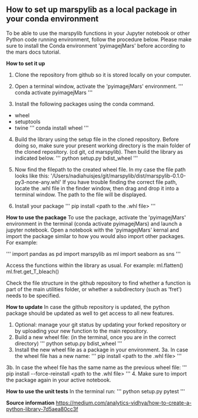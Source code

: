 ## How to set up marspylib as a local package in your conda environment

To be able to use the marspylib functions in your Jupyter notebook or other Python code running environment, follow the procedure below.
Please make sure to install the Conda environment 'pyimagejMars' before according to the mars docs tutorial.


**How to set it up**
1. Clone the repository from github so it is stored locally on your computer.
2. Open a terminal window, activate the 'pyimagejMars' environment.
'''
conda activate pyimagejMars
'''

3. Install the following packages using the conda command.
- wheel
- setuptools
- twine
'''
conda install wheel
'''

4. Build the library using the setup file in the cloned repository. Before doing so, make sure your present working directory is the main folder of the cloned repository. (cd git, cd marspylib). Then build the library as indicated below.
'''
python setup.py bdist_wheel
'''

5. Now find the filepath to the created wheel file. In my case the file path looks like this:
'/Users/nadiahuisjes/git/marspylib/dist/marspylib-0.1.0-py3-none-any.whl'
If you have trouble finding the correct file path, locate the .whl file in the finder window, then drag and drop it into a terminal window. The path to the file will be displayed.

6. Install your package
'''
pip install <path to the .whl file>
'''

**How to use the package**
To use the package, activate the 'pyimagejMars' environment in the terminal (conda activate pyimagejMars) and launch a jupyter notebook. Open a notebook with the 'pyimagejMars' kernal and import the package similar to how you would also import other packages. For example:

'''
import pandas as pd
import marspylib as ml
import seaborn as sns
'''

Access the functions within the library as usual. For example:
ml.flatten()
ml.fret.get_T_bleach()

Check the file structure in the github repository to find whether a function is part of the main utilities folder, or whether a subdirectory (such as 'fret') needs to be specified.

**How to update**
In case the github repository is updated, the python package should be updated as well to get access to all new features.

1. Optional: manage your git status by updating your forked repository or by uploading your new function to the main repository.
2. Build a new wheel file: (in the terminal, once you are in the correct directory)
'''
python setup.py bdist_wheel
'''
3. Install the new wheel file as a package in your environment.
3a. In case the wheel file has a new name:
'''
pip install  <path to the .whl file>
'''

3b. In case the wheel file has the same name as the previous wheel file:
'''
pip install --force-reinstall  <path to the .whl file>
'''
4. Make sure to import the package again in your active notebook.


**How to use the unit tests**
In the terminal run:
'''
python setup.py pytest
'''



**Source information**
https://medium.com/analytics-vidhya/how-to-create-a-python-library-7d5aea80cc3f
